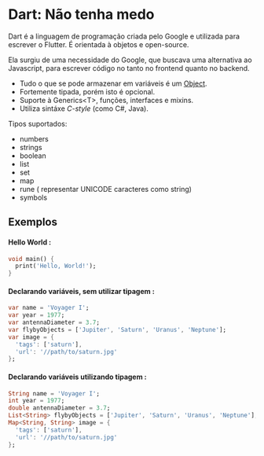 # Dart: Não tenha medo

Dart é a linguagem de programação criada pelo Google e utilizada para escrever o Flutter. É orientada à objetos e open-source.

Ela surgiu de uma necessidade do Google, que buscava uma alternativa ao Javascript, para escrever código no tanto no frontend quanto no backend. 

* Tudo o que se pode armazenar em variáveis é um [Object](https://api.dartlang.org/stable/2.2.0/dart-core/Object-class.html).
* Fortemente tipada, porém isto é opcional.
* Suporte à Generics&lt;T&gt;, funções, interfaces e mixins.
* Utiliza sintáxe _C-style_ \(como C\#, Java\).

Tipos suportados:

* numbers
* strings
* boolean
* list
* set
* map
* rune \( representar UNICODE caracteres como string\)
* symbols

## Exemplos

#### Hello World :

```dart
void main() {
  print('Hello, World!');
}
```

#### Declarando variáveis, sem utilizar tipagem :

```dart
var name = 'Voyager I';
var year = 1977;
var antennaDiameter = 3.7;
var flybyObjects = ['Jupiter', 'Saturn', 'Uranus', 'Neptune'];
var image = {
  'tags': ['saturn'],
  'url': '//path/to/saturn.jpg'
};
```

#### Declarando variáveis utilizando tipagem :

```dart
String name = 'Voyager I';
int year = 1977;
double antennaDiameter = 3.7;
List<String> flybyObjects = ['Jupiter', 'Saturn', 'Uranus', 'Neptune'];
Map<String, String> image = {
  'tags': ['saturn'],
  'url': '//path/to/saturn.jpg'
};
```

